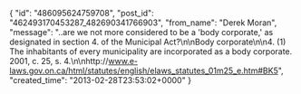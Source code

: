  {
   "id": "486095624759708",
   "post_id": "462493170453287_482690341766903",
   "from_name": "Derek Moran",
   "message": "..are we not more considered to be a 'body corporate,' as designated in section 4. of the Municipal Act?\n\nBody corporate\n\n4.  (1)  The inhabitants of every municipality are incorporated as a body corporate. 2001, c. 25, s. 4.\n\nhttp://www.e-laws.gov.on.ca/html/statutes/english/elaws_statutes_01m25_e.htm#BK5",
   "created_time": "2013-02-28T23:53:02+0000"
 }
